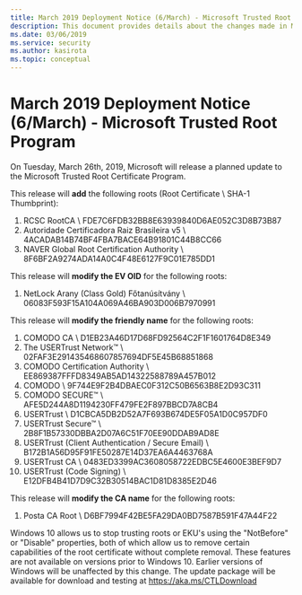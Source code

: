```yaml
---
title: March 2019 Deployment Notice (6/March) - Microsoft Trusted Root Program 
description: This document provides details about the changes made in March 2019 to the root store.
ms.date: 03/06/2019
ms.service: security
ms.author: kasirota
ms.topic: conceptual
---
```


# March 2019 Deployment Notice (6/March) - Microsoft Trusted Root Program 

On Tuesday, March 26th, 2019, Microsoft will release a planned update to the Microsoft Trusted Root Certificate Program.

This release will **add** the following roots (Root Certificate \\ SHA-1 Thumbprint):

1.  RCSC RootCA \\ FDE7C6FDB32BB8E63939840D6AE052C3D8B73B87
2.  Autoridade Certificadora Raiz Brasileira v5 \\ 4ACADAB14B74BF4FBA7BACE64B91801C44B8CC66
3.  NAVER Global Root Certification Authority	\\ 8F6BF2A9274ADA14A0C4F48E6127F9C01E785DD1
    

This release will **modify the EV OID** for the following roots:

1. NetLock Arany (Class Gold) Főtanúsítvány \\	06083F593F15A104A069A46BA903D006B7970991
    
This release will **modify the friendly name** for the
following roots:

1. COMODO CA \\	D1EB23A46D17D68FD92564C2F1F1601764D8E349
2. The USERTrust Network™ \\	02FAF3E291435468607857694DF5E45B68851868
3. COMODO Certification Authority	\\	EE869387FFFD8349AB5AD14322588789A457B012
4. COMODO	\\	9F744E9F2B4DBAEC0F312C50B6563B8E2D93C311
5. COMODO SECURE™	\\	AFE5D244A8D1194230FF479FE2F897BBCD7A8CB4
6. USERTrust	\\	D1CBCA5DB2D52A7F693B674DE5F05A1D0C957DF0
7. USERTrust Secure™	\\	2B8F1B57330DBBA2D07A6C51F70EE90DDAB9AD8E
8. USERTrust (Client Authentication / Secure Email)	\\	B172B1A56D95F91FE50287E14D37EA6A4463768A
9. USERTrust CA	\\	0483ED3399AC3608058722EDBC5E4600E3BEF9D7
10. USERTrust (Code Signing)	\\	E12DFB4B41D7D9C32B30514BAC1D81D8385E2D46

This release will **modify the CA name** for the following roots:

1.  Posta CA Root \\ D6BF7994F42BE5FA29DA0BD7587B591F47A44F22

Windows 10 allows us to stop trusting roots or EKU's using the "NotBefore" or "Disable" properties, both of which allow us to remove certain capabilities of the root certificate without complete removal. These features are not available on versions prior to Windows 10. Earlier versions of Windows will be unaffected by this change. The update package will be available for download and testing at
<https://aka.ms/CTLDownload>
